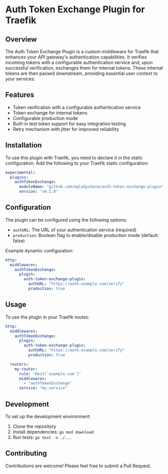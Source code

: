 # Auth Token Exchange Plugin for Traefik

## Overview

The Auth Token Exchange Plugin is a custom middleware for Traefik that enhances your API gateway's authentication capabilities. It verifies incoming tokens with a configurable authentication service and, upon successful verification, exchanges them for internal tokens. These internal tokens are then passed downstream, providing essential user context to your services.

## Features

- Token verification with a configurable authentication service
- Token exchange for internal tokens
- Configurable production mode
- Built-in test token support for easy integration testing
- Retry mechanism with jitter for improved reliability

## Installation

To use this plugin with Traefik, you need to declare it in the static configuration. Add the following to your Traefik static configuration:

```yaml
experimental:
  plugins:
    authTokenExchange:
      moduleName: "github.com/mgladysheva/auth-token-exchange-plugin"
      version: "v0.1.0"
```

## Configuration

The plugin can be configured using the following options:

- `authURL`: The URL of your authentication service (required)
- `production`: Boolean flag to enable/disable production mode (default: false)

Example dynamic configuration:

```yaml
http:
  middlewares:
    authTokenExchange:
      plugin:
        auth-token-exchange-plugin:
          authURL: "https://auth.example.com/verify"
          production: true
```

## Usage

To use the plugin in your Traefik routes:

```yaml
http:
  middlewares:
    authTokenExchange:
      plugin:
        auth-token-exchange-plugin:
          authURL: "https://auth.example.com/verify"
          production: true

  routers:
    my-router:
      rule: "Host(`example.com`)"
      middlewares:
        - "authTokenExchange"
      service: "my-service"
```

## Development

To set up the development environment:

1. Clone the repository
2. Install dependencies: `go mod download`
3. Run tests: `go test -v ./...`

## Contributing

Contributions are welcome! Please feel free to submit a Pull Request.